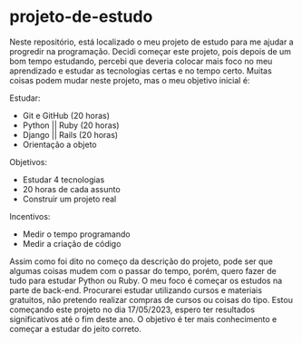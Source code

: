# projeto-de-estudo
Neste repositório, está localizado o meu projeto de estudo para me ajudar a progredir na programação. Decidi começar este projeto, pois depois de um bom tempo estudando, percebi que deveria colocar mais foco no meu aprendizado e estudar as tecnologias certas e no tempo certo. Muitas coisas podem mudar neste projeto, mas o meu objetivo inicial é:

Estudar:
* Git e GitHub (20 horas)
* Python  ||  Ruby  (20 horas)
* Django  ||  Rails (20 horas)
* Orientação a objeto 

Objetivos:
* Estudar 4 tecnologias
* 20 horas de cada assunto
* Construir um projeto real

Incentivos:
* Medir o tempo programando
* Medir a criação de código

Assim como foi dito no começo da descrição do projeto, pode ser que algumas coisas mudem com o passar do tempo, porém, quero fazer de tudo para estudar Python ou Ruby. O meu foco é começar os estudos na parte de back-end. Procurarei estudar utilizando cursos e materiais gratuitos, não pretendo realizar compras de cursos ou coisas do tipo. Estou começando este projeto no dia 17/05/2023, espero ter resultados significativos até o fim deste ano. O objetivo é ter mais conhecimento e começar a estudar do jeito correto.
